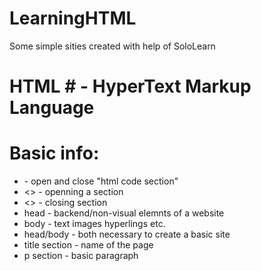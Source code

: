# LearningHTML
Some simple sities created with help of SoloLearn
# HTML # - HyperText Markup Language

# Basic info:
* <html> </html> - open and close "html code section"
* <> - openning a section
* <> - closing section
* head - backend/non-visual elemnts of a website
* body - text images hyperlings etc.
* head/body - both necessary to create a basic site
* title section - name of the page
* p section - basic paragraph

